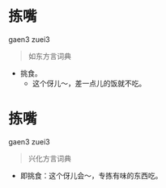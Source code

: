 # 拣嘴
gaen3 zuei3
> 如东方言词典
- 挑食。
  - 这个伢儿～，差一点儿的饭就不吃。

# 拣嘴
gaen3 zuei3
> 兴化方言词典
- 即挑食：这个伢儿会～，专拣有味的东西吃。
